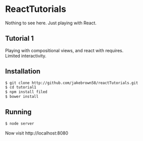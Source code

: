ReactTutorials
========

Nothing to see here. Just playing with React. 


Tutorial 1
----------

Playing with compositional views, and react with requires.  
Limited interactivity.


Installation
------------

```bash
$ git clone http://github.com/jakebrown58/reactTutorials.git
$ cd tutorial1
$ npm install filed
$ bower install
```


Running
-------

```bash
$ node server
```

Now visit http://localhost:8080
